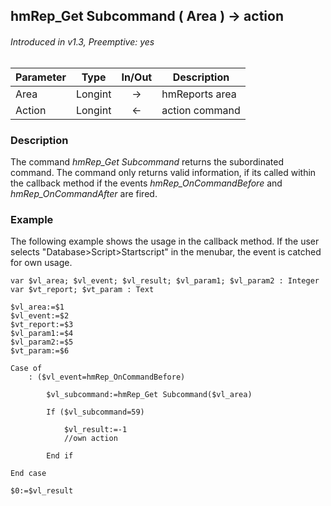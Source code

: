 ## hmRep_Get Subcommand ( Area ) → action
###### Introduced in v1.3, Preemptive: yes

|Parameter|Type|In/Out|Description
|---|---|:---:|---
|Area|Longint|→|hmReports area
|Action|Longint|←|action command

### Description
The command *hmRep_Get Subcommand* returns the subordinated command. The command only returns valid information, if its called within the callback method if the events *hmRep_OnCommandBefore* and *hmRep_OnCommandAfter* are fired.

### Example
The following example shows the usage in the callback method. If the user selects "Database>Script>Startscript" in the menubar, the event is catched for own usage.

```4d
var $vl_area; $vl_event; $vl_result; $vl_param1; $vl_param2 : Integer
var $vt_report; $vt_param : Text

$vl_area:=$1
$vl_event:=$2
$vt_report:=$3
$vl_param1:=$4
$vl_param2:=$5
$vt_param:=$6

Case of 
	: ($vl_event=hmRep_OnCommandBefore)
		
		$vl_subcommand:=hmRep_Get Subcommand($vl_area)
		
		If ($vl_subcommand=59)
			
			$vl_result:=-1
			//own action
			
		End if 
		
End case 

$0:=$vl_result
```
